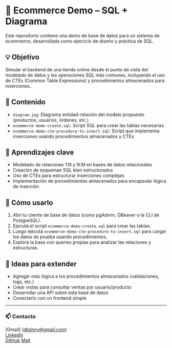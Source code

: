 # 🛒 Ecommerce Demo – SQL + Diagrama

Este repositorio contiene una demo de base de datos para un sistema de ecommerce, desarrollada como ejercicio de diseño y práctica de SQL.

## 💡 Objetivo

Simular el backend de una tienda online desde el punto de vista del modelado de datos y las operaciones SQL más comunes, incluyendo el uso de CTEs (Common Table Expressions) y procedimientos almacenados para inserciones.

## 📁 Contenido

- `diagram.jpg`: Diagrama entidad-relación del modelo propuesto (productos, usuarios, órdenes, etc.)
- `ecommerce-demo-create.sql`: Script SQL para crear las tablas necesarias
- `ecommerce-demo-cte-procedure-to-insert.sql`: Script que implementa inserciones usando procedimientos almacenados y CTEs

## 🧠 Aprendizajes clave

- Modelado de relaciones 1:N y N:M en bases de datos relacionales
- Creación de esquemas SQL bien estructurados
- Uso de CTEs para estructurar inserciones complejas
- Implementación de procedimientos almacenados para encapsular lógica de inserción

## 🚀 Cómo usarlo

1. Abrí tu cliente de base de datos (como pgAdmin, DBeaver o la CLI de PostgreSQL).
2. Ejecutá el script `ecommerce-demo-create.sql` para crear las tablas.
3. Luego ejecutá `ecommerce-demo-cte-procedure-to-insert.sql` para cargar los datos de prueba usando procedimientos.
4. Explorá la base con queries propias para analizar las relaciones y estructuras.

## 🧩 Ideas para extender

- Agregar más lógica a los procedimientos almacenados (validaciones, logs, etc.)
- Crear vistas para consultar ventas por usuario/producto
- Desarrollar una API sobre esta base de datos
- Conectarlo con un frontend simple

---

### 📫 Contacto

[Gmail] (dbshoy@gmail.com)  
[LinkedIn](https://www.linkedin.com/in/daniela-beatriz-sola-587b902b)  
[GitHub](https://github.com/danielabsola)
[Malt](https://www.malt.es/profile/danielabeatrizsola)

